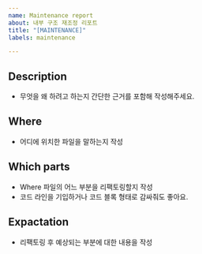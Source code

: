 ```yaml
---
name: Maintenance report
about: 내부 구조 재조정 리포트
title: "[MAINTENANCE]"
labels: maintenance

---
```


## Description

- 무엇을 왜 하려고 하는지 간단한 근거를 포함해 작성해주세요.

## Where

- 어디에 위치한 파일을 말하는지 작성

## Which parts

- Where 파일의 어느 부분을 리팩토링할지 작성
- 코드 라인을 기입하거나 코드 블록 형태로 감싸줘도 좋아요.

## Expactation

- 리팩토링 후 예상되는 부분에 대한 내용을 작성
